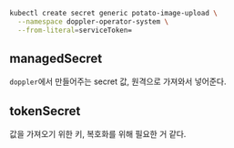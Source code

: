 ```sh
kubectl create secret generic potato-image-upload \
  --namespace doppler-operator-system \
  --from-literal=serviceToken=
```

## managedSecret

`doppler`에서 만들어주는 secret 값, 원격으로 가져와서 넣어준다.

## tokenSecret

값을 가져오기 위한 키, 복호화를 위해 필요한 거 같다.
